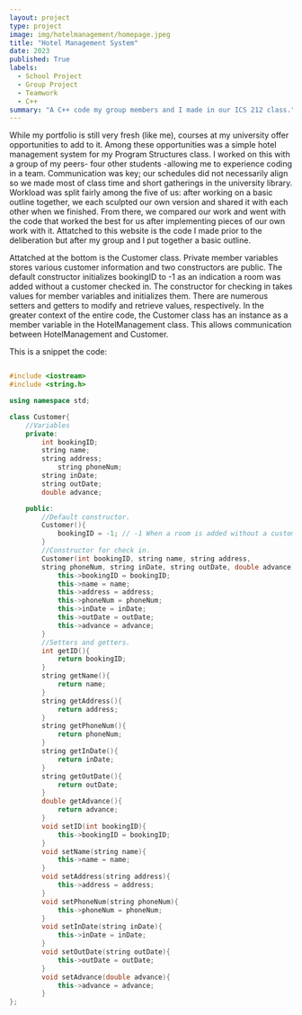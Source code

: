 ```yaml
---
layout: project
type: project
image: img/hotelmanagement/homepage.jpeg
title: "Hotel Management System"
date: 2023
published: True
labels:
  - School Project
  - Group Project
  - Teamwork
  - C++
summary: "A C++ code my group members and I made in our ICS 212 class."
---
```

	
While my portfolio is still very fresh (like me), courses at my university offer opportunities to add to it. Among these opportunities was a simple hotel management system for my Program Structures class. I worked on this with a group of my peers- four other students -allowing me to experience coding in a team. Communication was key; our schedules did not necessarily align so we made most of class time and short gatherings in the university library. Workload was split fairly among the five of us: after working on a basic outline together, we each sculpted our own version and shared it with each other when we finished. From there, we compared our work and went with the code that worked the best for us after implementing pieces of our own work with it. Attatched to this website is the code I made prior to the deliberation but after my group and I put together a basic outline.

Attatched at the bottom is the Customer class. Private member variables stores various customer information and two constructors are public. The default constructor initializes bookingID to -1 as an indication a room was added without a customer checked in. The constructor for checking in takes values for member variables and initializes them. There are numerous setters and getters to modify and retrieve values, respectively. In the greater context of the entire code, the Customer class has an instance as a member variable in the HotelManagement class. This allows communication between HotelManagement and Customer. 

This is a snippet the code:

```cpp

#include <iostream>
#include <string.h>

using namespace std;

class Customer{
    //Variables
	private: 
		int bookingID;
		string name;
		string address;
        	string phoneNum;
		string inDate;
		string outDate;
		double advance;

    public:
        //Default constructor. 
		Customer(){
			bookingID = -1; // -1 When a room is added without a customer checked in. 
		}
        //Constructor for check in. 
		Customer(int bookingID, string name, string address, 
		string phoneNum, string inDate, string outDate, double advance){
			this->bookingID = bookingID;
			this->name = name;
			this->address = address;
			this->phoneNum = phoneNum;
			this->inDate = inDate;
			this->outDate = outDate;
			this->advance = advance;
		}
        //Setters and getters.
		int getID(){
			return bookingID;
		}
		string getName(){
			return name;
		}
		string getAddress(){
			return address;
		}
		string getPhoneNum(){
			return phoneNum;
		}
		string getInDate(){
			return inDate;
		}
		string getOutDate(){
			return outDate;
		}
		double getAdvance(){
			return advance;
		}
		void setID(int bookingID){
			this->bookingID = bookingID;
		}
		void setName(string name){
			this->name = name;
		}
		void setAddress(string address){
			this->address = address;
		}
		void setPhoneNum(string phoneNum){
			this->phoneNum = phoneNum;
		}
		void setInDate(string inDate){
			this->inDate = inDate;
		}
		void setOutDate(string outDate){
			this->outDate = outDate;
		}
		void setAdvance(double advance){
			this->advance = advance;
		}
};
```
